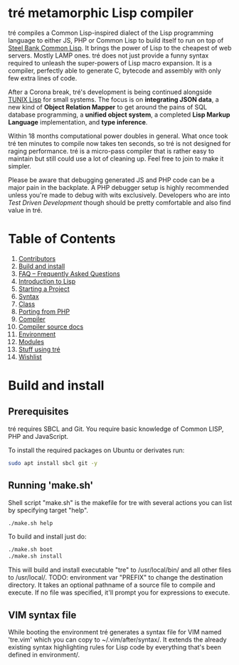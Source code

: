 tré metamorphic Lisp compiler
=============================

tré compiles a Common Lisp-inspired dialect of the Lisp programming language
to either JS, PHP or Common Lisp to build itself to run on top of [Steel Bank
Common Lisp](https://sbcl.org).  It brings the power of Lisp to the cheapest
of web servers.  Mostly LAMP ones.  tré does not just provide a funny syntax
required to unleash the super-powers of Lisp macro expansion.  It is a
compiler, perfectly able to generate C, bytecode and assembly with only few
extra lines of code.

After a Corona break, tré's development is being continued alongside
[TUNIX Lisp](https://github.com/SvenMichaelKlose/tunix/) for small systems.
The focus is on **integrating JSON data**, a new kind of **Object Relation Mapper**
to get around the pains of SQL database programming, a **unified object system**,
a completed **Lisp Markup Language** implementation, and **type inference**.

Within 18 months computational power doubles in general.  What once took tré
ten minutes to compile now takes ten seconds, so tré is not designed for raging
performance.  tré is a micro-pass compiler that is rather easy to maintain but
still could use a lot of cleaning up.  Feel free to join to make it simpler.

Please be aware that debugging generated JS and PHP code can be a major pain in
the backplate.  A PHP debugger setup is highly recommended unless you're
made to debug with wits exclusively.  Developers who are into _Test Driven
Development_ though should be pretty comfortable and also find value in tré.

# Table of Contents

1. [Contributors](CONTRIB.md)
2. [Build and install](#build-and-install)
3. [FAQ – Frequently Asked Questions](doc/FAQ.md)
4. [Introduction to Lisp](doc/intro-to-lisp.md)
5. [Starting a Project](doc/starting-a-project.md)
6. [Syntax](doc/syntax.md)
7. [Class](doc/class.md)
8. [Porting from PHP](doc/porting-from-php.md)
9. [Compiler](doc/compiler.md)
10. [Compiler source docs](environment/transpiler/README.md)
11. [Environment](environment/README.md)
12. [Modules](modules/README.md)
13. [Stuff using tré](doc/stuff-using-tré.md)
14. [Wishlist](WISHLIST.md)

<a id="build-and-install"></a>
# Build and install

## Prerequisites

tré requires SBCL and Git.  You require basic knowledge of Common LISP, PHP and
JavaScript.

To install the required packages on Ubuntu or derivates run:

~~~sh
sudo apt install sbcl git -y
~~~

## Running 'make.sh'

Shell script "make.sh" is the makefile for tre with several actions you can
list by specifying target "help".

~~~sh
./make.sh help
~~~

To build and install just do:

~~~sh
./make.sh boot
./make.sh install
~~~

This will build and install executable "tre" to /usr/local/bin/ and all other
files to /usr/local/.  TODO: environment var "PREFIX" to change the destination
directory.  It takes an optional pathname of a source file to compile and
execute.  If no file was specified, it'll prompt you for expressions to
execute.

## VIM syntax file

While booting the environment tré generates a syntax file for VIM named
'tre.vim' which you can copy to ~/.vim/after/syntax/.  It extends the already
existing syntax highlighting rules for Lisp code by everything that's been
defined in environment/.
